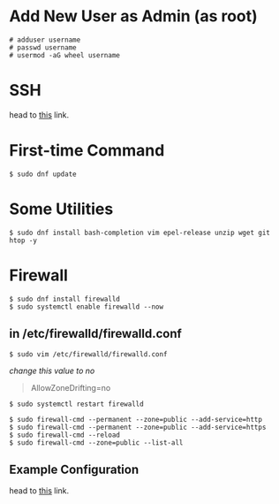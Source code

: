 # Add New User as Admin (as root)
```
# adduser username
# passwd username
# usermod -aG wheel username
```
# SSH
head to <a href="./server/ssh.md" target="_blank">this</a> link.
# First-time Command
```
$ sudo dnf update
```
# Some Utilities
```
$ sudo dnf install bash-completion vim epel-release unzip wget git htop -y
```
# Firewall
```
$ sudo dnf install firewalld
$ sudo systemctl enable firewalld --now
```
## in /etc/firewalld/firewalld.conf
```
$ sudo vim /etc/firewalld/firewalld.conf
```
_change this value to no_
> AllowZoneDrifting=no
```
$ sudo systemctl restart firewalld
```
```
$ sudo firewall-cmd --permanent --zone=public --add-service=http
$ sudo firewall-cmd --permanent --zone=public --add-service=https
$ sudo firewall-cmd --reload
$ sudo firewall-cmd --zone=public --list-all
```
## Example Configuration
head to <a href="./server/example-firewall-config.md" target="_blank">this</a> link.